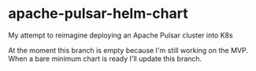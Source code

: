 # apache-pulsar-helm-chart
My attempt to reimagine deploying an Apache Pulsar cluster into K8s

At the moment this branch is empty because I'm still working on the MVP. When a bare minimum chart is ready I'll update this branch.
